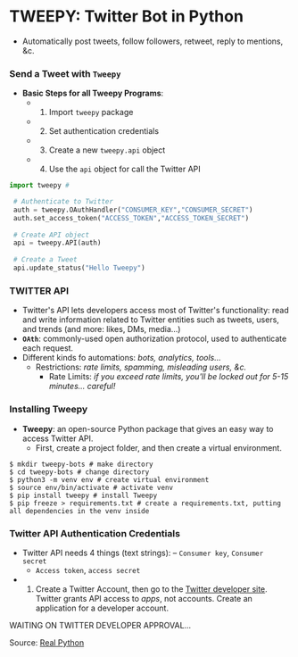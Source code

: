 # TWEEPY: Twitter Bot in Python
- Automatically post tweets, follow followers, retweet, reply to mentions, &c.

### Send a Tweet with ```Tweepy```
- **Basic Steps for all Tweepy Programs**:
  - 1. Import ```tweepy``` package
  - 2. Set authentication credentials
  - 3. Create a new ```tweepy.api``` object
  - 4. Use the ```api``` object for call the Twitter API
```python
import tweepy # 

 # Authenticate to Twitter
 auth = tweepy.OAuthHandler("CONSUMER_KEY","CONSUMER_SECRET")
 auth.set_access_token("ACCESS_TOKEN","ACCESS_TOKEN_SECRET")
 
 # Create API object
 api = tweepy.API(auth)
 
 # Create a Tweet
 api.update_status("Hello Tweepy")
 ```
 
 ### TWITTER API
 - Twitter's API lets developers access most of Twitter's functionality: read and write information related to Twitter entities such as tweets, users, and trends (and more: likes, DMs, media...)
  - **```OAth```**: commonly-used open authorization protocol, used to authenticate each request.
- Different kinds fo automations: *bots, analytics, tools...*
  - Restrictions: *rate limits, spamming, misleading users, &c.*
    - Rate Limits: *if you exceed rate limits, you'll be locked out for 5-15 minutes... careful!*
 
 ### Installing Tweepy
 - **Tweepy**: an open-source Python package that gives an easy way to access Twitter API.
   - First, create a project folder, and then create a virtual environment.
```shell
$ mkdir tweepy-bots # make directory
$ cd tweepy-bots # change directory
$ python3 -m venv env # create virtual environment
$ source env/bin/activate # activate venv
$ pip install tweepy # install Tweepy
$ pip freeze > requirements.txt # create a requirements.txt, putting all dependencies in the venv inside
```

### Twitter API Authentication Credentials
- Twitter API needs 4 things (text strings):
  – ```Consumer key```, ```Consumer secret```
  - ```Access token```, ```access secret```
- 1. Create a Twitter Account, then go to the [Twitter developer site](https://developer.twitter.com/). Twitter grants API access to *apps*, not accounts. Create an application for a developer account.

WAITING ON TWITTER DEVELOPER APPROVAL...

















Source: [Real Python](https://realpython.com/twitter-bot-python-tweepy/#installation)
